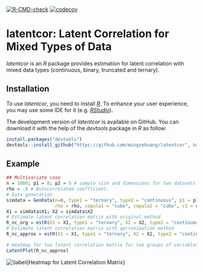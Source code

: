 <!-- badges: start -->
[![R-CMD-check](https://github.com/mingzehuang/latentcor/workflows/R-CMD-check/badge.svg)](https://github.com/mingzehuang/latentcor/actions)
[![codecov](https://codecov.io/gh/mingzehuang/latentcor/branch/master/graph/badge.svg)](https://codecov.io/gh/mingzehuang/latentcor)
<!-- badges: end -->


# latentcor: Latent Correlation for Mixed Types of Data


*latentcor* is an *R* package provides estimation for latent correlation with mixed data types (continuous, binary, truncated and ternary).

## Installation

To use *latentcor*, you need to install [*R*](https://cran.r-project.org/). To enhance your user experience, you may use some IDE for it (e.g. [*RStudio*](https://rstudio.com/)).

The development version of *latentcor* is available on GitHub. You can download it with the help of the *devtools* package in *R* as follow:


```r
install.packages("devtools")
devtools::install_github("https://github.com/mingzehuang/latentcor", build_vignettes = TRUE)
```
## Example

```r
## Multivariate case
n = 1000; p1 = 8; p2 = 5 # sample size and dimensions for two datasets.
rho = .9 # Autocorrelated coefficient.
# Data generation
simdata = GenData(n=n, type1 = "ternary", type2 = "continuous", p1 = p1, p2 = p2, 
                  rho = rho, copula1 = "cube", copula2 = "cube", c1 = c(0, 1), c2 =  NULL)
X1 = simdata$X1; X2 = simdata$X2
# Estimate latent correlation matrix with original method
R_nc_org = estR(X1 = X1, type1 = "ternary", X2 = X2, type2 = "continuous", method = "original")$R
# Estimate latent correlation matrix with aprroximation method
R_nc_approx = estR(X1 = X1, type1 = "ternary", X2 = X2, type2 = "continuous", method = "approx")$R

# Heatmap for two latent correlation matrix for two groups of variables.
LatentPlot(R_nc_approx)
```
![\label{Heatmap for Latent Correlation Matrix}](https://rpubs.com/mingzehuang/781462)
